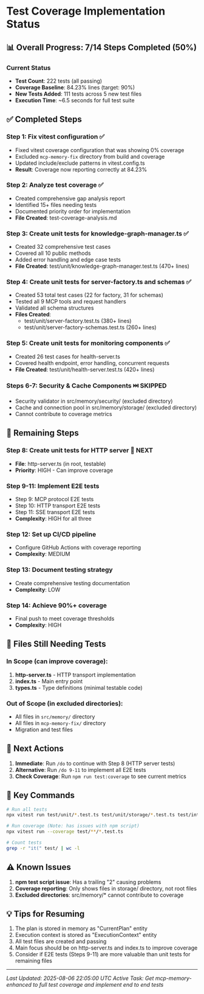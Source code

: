 # Test Coverage Implementation Status

## 📊 Overall Progress: 7/14 Steps Completed (50%)

### Current Status
- **Test Count**: 222 tests (all passing)
- **Coverage Baseline**: 84.23% lines (target: 90%)
- **New Tests Added**: 111 tests across 5 new test files
- **Execution Time**: ~6.5 seconds for full test suite

## ✅ Completed Steps

### Step 1: Fix vitest configuration ✅
- Fixed vitest coverage configuration that was showing 0% coverage
- Excluded `mcp-memory-fix` directory from build and coverage
- Updated include/exclude patterns in vitest.config.ts
- **Result**: Coverage now reporting correctly at 84.23%

### Step 2: Analyze test coverage ✅
- Created comprehensive gap analysis report
- Identified 15+ files needing tests
- Documented priority order for implementation
- **File Created**: test-coverage-analysis.md

### Step 3: Create unit tests for knowledge-graph-manager.ts ✅
- Created 32 comprehensive test cases
- Covered all 10 public methods
- Added error handling and edge case tests
- **File Created**: test/unit/knowledge-graph-manager.test.ts (470+ lines)

### Step 4: Create unit tests for server-factory.ts and schemas ✅
- Created 53 total test cases (22 for factory, 31 for schemas)
- Tested all 9 MCP tools and request handlers
- Validated all schema structures
- **Files Created**: 
  - test/unit/server-factory.test.ts (380+ lines)
  - test/unit/server-factory-schemas.test.ts (260+ lines)

### Step 5: Create unit tests for monitoring components ✅
- Created 26 test cases for health-server.ts
- Covered health endpoint, error handling, concurrent requests
- **File Created**: test/unit/health-server.test.ts (420+ lines)

### Steps 6-7: Security & Cache Components ⏭️ SKIPPED
- Security validator in src/memory/security/ (excluded directory)
- Cache and connection pool in src/memory/storage/ (excluded directory)
- Cannot contribute to coverage metrics

## 🚧 Remaining Steps

### Step 8: Create unit tests for HTTP server 🔄 NEXT
- **File**: http-server.ts (in root, testable)
- **Priority**: HIGH - Can improve coverage

### Step 9-11: Implement E2E tests
- Step 9: MCP protocol E2E tests
- Step 10: HTTP transport E2E tests  
- Step 11: SSE transport E2E tests
- **Complexity**: HIGH for all three

### Step 12: Set up CI/CD pipeline
- Configure GitHub Actions with coverage reporting
- **Complexity**: MEDIUM

### Step 13: Document testing strategy
- Create comprehensive testing documentation
- **Complexity**: LOW

### Step 14: Achieve 90%+ coverage
- Final push to meet coverage thresholds
- **Complexity**: HIGH

## 📁 Files Still Needing Tests

### In Scope (can improve coverage):
1. **http-server.ts** - HTTP transport implementation
2. **index.ts** - Main entry point
3. **types.ts** - Type definitions (minimal testable code)

### Out of Scope (in excluded directories):
- All files in `src/memory/` directory
- All files in `mcp-memory-fix/` directory
- Migration and test files

## 🎯 Next Actions

1. **Immediate**: Run `/do` to continue with Step 8 (HTTP server tests)
2. **Alternative**: Run `/do 9-11` to implement all E2E tests
3. **Check Coverage**: Run `npm run test:coverage` to see current metrics

## 📝 Key Commands

```bash
# Run all tests
npx vitest run test/unit/*.test.ts test/unit/storage/*.test.ts test/integration/*.test.ts

# Run coverage (Note: has issues with npm script)
npx vitest run --coverage test/**/*.test.ts

# Count tests
grep -r "it(" test/ | wc -l
```

## ⚠️ Known Issues

1. **npm test script issue**: Has a trailing "2" causing problems
2. **Coverage reporting**: Only shows files in storage/ directory, not root files
3. **Excluded directories**: src/memory/* cannot contribute to coverage

## 💡 Tips for Resuming

1. The plan is stored in memory as "CurrentPlan" entity
2. Execution context is stored as "ExecutionContext" entity
3. All test files are created and passing
4. Main focus should be on http-server.ts and index.ts to improve coverage
5. Consider if E2E tests (Steps 9-11) are more valuable than unit tests for remaining files

---
*Last Updated: 2025-08-06 22:05:00 UTC*
*Active Task: Get mcp-memory-enhanced to full test coverage and implement end to end tests*
